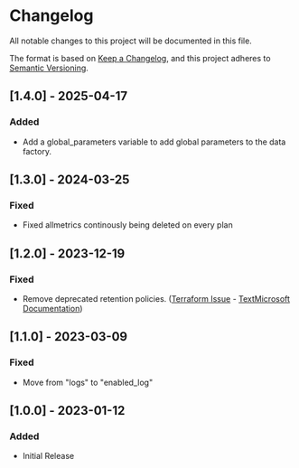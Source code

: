 <!-- markdownlint-disable-file MD024 MD041 -->
# Changelog

All notable changes to this project will be documented in this file.

The format is based on [Keep a Changelog](https://keepachangelog.com/en/1.0.0/),
and this project adheres to [Semantic Versioning](https://semver.org/spec/v2.0.0.html).

## [1.4.0] - 2025-04-17

### Added

- Add a global_parameters variable to add global parameters to the data factory.

## [1.3.0] - 2024-03-25

### Fixed

- Fixed allmetrics continously being deleted on every plan

## [1.2.0] - 2023-12-19

### Fixed

- Remove deprecated retention policies. ([Terraform Issue](https://github.com/hashicorp/terraform-provider-azurerm/issues/23051) - [TextMicrosoft Documentation](https://learn.microsoft.com/en-us/azure/azure-monitor/essentials/migrate-to-azure-storage-lifecycle-policy?tabs=portal))

## [1.1.0] - 2023-03-09

### Fixed

- Move from "logs" to "enabled_log"

## [1.0.0] - 2023-01-12

### Added

- Initial Release
